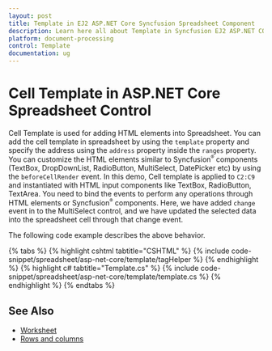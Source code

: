```yaml
---
layout: post
title: Template in EJ2 ASP.NET Core Syncfusion Spreadsheet Component
description: Learn here all about Template in Syncfusion EJ2 ASP.NET CORE Spreadsheet component of Syncfusion Essential JS 2 and more.
platform: document-processing
control: Template
documentation: ug
---
```



# Cell Template in ASP.NET Core Spreadsheet Control

Cell Template is used for adding HTML elements into Spreadsheet. You can add the cell template in spreadsheet by using the `template` property and specify the address using the `address` property inside the `ranges` property. You can customize the HTML elements similar to Syncfusion<sup style="font-size:70%">&reg;</sup> components (TextBox, DropDownList, RadioButton, MultiSelect, DatePicker etc) by using the `beforeCellRender` event. In this demo, Cell template is applied to `C2:C9` and instantiated with HTML input components like TextBox, RadioButton, TextArea. You need to bind the events to perform any operations through HTML elements or Syncfusion<sup style="font-size:70%">&reg;</sup> components. Here, we have added `change` event in to the MultiSelect control, and we have updated the selected data into the spreadsheet cell through that change event.

The following code example describes the above behavior.

{% tabs %}
{% highlight cshtml tabtitle="CSHTML" %}
{% include code-snippet/spreadsheet/asp-net-core/template/tagHelper %}
{% endhighlight %}
{% highlight c# tabtitle="Template.cs" %}
{% include code-snippet/spreadsheet/asp-net-core/template/template.cs %}
{% endhighlight %}
{% endtabs %}



## See Also

* [Worksheet](./worksheet)
* [Rows and columns](./rows-and-columns)